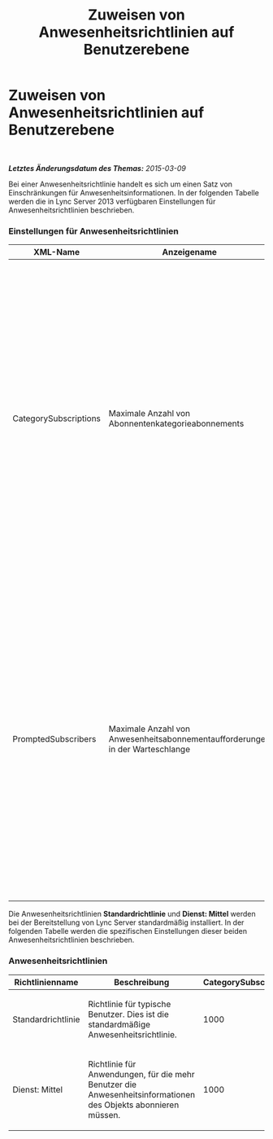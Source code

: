 ﻿---
title: Zuweisen von Anwesenheitsrichtlinien auf Benutzerebene
TOCTitle: Zuweisen von Anwesenheitsrichtlinien auf Benutzerebene
ms:assetid: fd1097b7-248d-4b78-8c43-456b03257c18
ms:mtpsurl: https://technet.microsoft.com/de-de/library/Gg182614(v=OCS.15)
ms:contentKeyID: 49296003
ms.date: 05/19/2016
mtps_version: v=OCS.15
ms.translationtype: HT
---

# Zuweisen von Anwesenheitsrichtlinien auf Benutzerebene

 

_**Letztes Änderungsdatum des Themas:** 2015-03-09_

Bei einer Anwesenheitsrichtlinie handelt es sich um einen Satz von Einschränkungen für Anwesenheitsinformationen. In der folgenden Tabelle werden die in Lync Server 2013 verfügbaren Einstellungen für Anwesenheitsrichtlinien beschrieben.

### Einstellungen für Anwesenheitsrichtlinien

<table>
<colgroup>
<col style="width: 20%" />
<col style="width: 20%" />
<col style="width: 20%" />
<col style="width: 20%" />
<col style="width: 20%" />
</colgroup>
<thead>
<tr class="header">
<th>XML-Name</th>
<th>Anzeigename</th>
<th>Beschreibung</th>
<th>Typ</th>
<th>Wert</th>
</tr>
</thead>
<tbody>
<tr class="odd">
<td><p>CategorySubscriptions</p></td>
<td><p>Maximale Anzahl von Abonnentenkategorieabonnements</p></td>
<td><p>Beschränkt die Anzahl an zulässigen Abonnentenkategorieabonnements. Wenn Communicator beispielsweise die Anwesenheitsinformationen eines Benutzers abonniert, umfasst dies je ein Abonnement der einzelnen Kategorien &quot;Visitenkarte&quot;, &quot;Kalenderdaten&quot;, &quot;Notizen&quot;, &quot;Dienste&quot; und &quot;Status&quot;.</p>
<p>Wenn für diese Einstellung der Wert 0 festgelegt wird, bedeutet dies, dass das Benutzer- oder Kontaktobjekt nicht von anderen Teilnehmern abonniert werden kann.</p>
<div class="alert">

> [!TIP]
> Bei Festlegung auf einen hohen Wert kann sich diese Einstellung deutlich auf die Leistung auswirken, und der durchschnittliche Benutzer verfügt über eine große Anzahl an Benutzern, die seine Anwesenheitsinformationen abonniert haben.


</div></td>
<td><p>Ganze Zahl</p></td>
<td><p>0-3000</p></td>
</tr>
<tr class="even">
<td><p>PromptedSubscribers</p></td>
<td><p>Maximale Anzahl von Anwesenheitsabonnementaufforderungen in der Warteschlange</p></td>
<td><p>Beschränkt die Anzahl von Einträgen in der Tabelle mit Abonnentenaufforderungen. Über diese Einstellung wird die maximale Anzahl von Aufforderungen festgelegt, die für einen Benutzer in der Warteschlange platziert werden können. Wenn Benutzer A beispielsweise die Anwesenheitsinformationen von Benutzer B abonniert, wird Benutzer B darüber informiert, und in der Tabelle mit Abonnentenaufforderungen von Benutzer B wird eine Bestätigungsaufforderung erstellt. Nachdem Benutzer B das Abonnement bestätigt, wird die Bestätigungsaufforderung aus der Tabelle mit Abonnentenaufforderungen von Benutzer B entfernt.</p>
<p>Wenn für diese Einstellung der Wert 0 festgelegt wird, bedeutet dies, dass der Benutzer nicht zur Bestätigung aufgefordert wird, wenn ein Benutzer seine Anwesenheitsinformationen abonniert.</p></td>
<td><p>Ganze Zahl oder Token</p></td>
<td><p>0-500</p></td>
</tr>
</tbody>
</table>


Die Anwesenheitsrichtlinien **Standardrichtlinie** und **Dienst: Mittel** werden bei der Bereitstellung von Lync Server standardmäßig installiert. In der folgenden Tabelle werden die spezifischen Einstellungen dieser beiden Anwesenheitsrichtlinien beschrieben.

### Anwesenheitsrichtlinien

<table>
<colgroup>
<col style="width: 25%" />
<col style="width: 25%" />
<col style="width: 25%" />
<col style="width: 25%" />
</colgroup>
<thead>
<tr class="header">
<th>Richtlinienname</th>
<th>Beschreibung</th>
<th>CategorySubscriptions</th>
<th>PromptedSubscribers</th>
</tr>
</thead>
<tbody>
<tr class="odd">
<td><p>Standardrichtlinie</p></td>
<td><p>Richtlinie für typische Benutzer. Dies ist die standardmäßige Anwesenheitsrichtlinie.</p></td>
<td><p>1000</p></td>
<td><p>200</p></td>
</tr>
<tr class="even">
<td><p>Dienst: Mittel</p></td>
<td><p>Richtlinie für Anwendungen, für die mehr Benutzer die Anwesenheitsinformationen des Objekts abonnieren müssen.</p></td>
<td><p>1000</p></td>
<td><p>0</p></td>
</tr>
</tbody>
</table>

